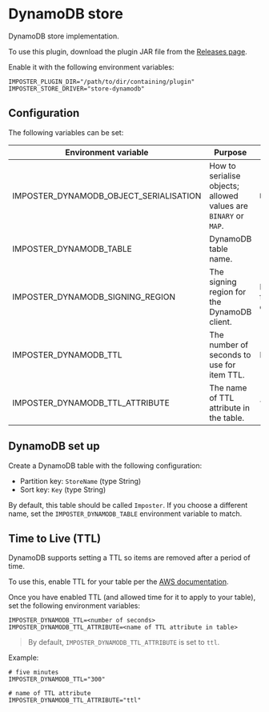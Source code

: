 # DynamoDB store

DynamoDB store implementation.

To use this plugin, download the plugin JAR file from the [Releases page](https://github.com/outofcoffee/imposter/releases).

Enable it with the following environment variables:

    IMPOSTER_PLUGIN_DIR="/path/to/dir/containing/plugin"
    IMPOSTER_STORE_DRIVER="store-dynamodb"

## Configuration

The following variables can be set:

| Environment variable                    | Purpose                                                         | Default                    |
|-----------------------------------------|-----------------------------------------------------------------|----------------------------|
| IMPOSTER_DYNAMODB_OBJECT_SERIALISATION  | How to serialise objects; allowed values are `BINARY` or `MAP`. | `BINARY`                   |
| IMPOSTER_DYNAMODB_TABLE                 | DynamoDB table name.                                            | `"Imposter"`               |
| IMPOSTER_DYNAMODB_SIGNING_REGION        | The signing region for the DynamoDB client.                     | Inferred from environment. |
| IMPOSTER_DYNAMODB_TTL                   | The number of seconds to use for item TTL.                      | No TTL set.                |
| IMPOSTER_DYNAMODB_TTL_ATTRIBUTE         | The name of TTL attribute in the table.                         | `ttl`                      |

## DynamoDB set up

Create a DynamoDB table with the following configuration:

* Partition key: `StoreName` (type String)
* Sort key: `Key` (type String)

By default, this table should be called `Imposter`. If you choose a different name, set the `IMPOSTER_DYNAMODB_TABLE` environment variable to match.

## Time to Live (TTL)

DynamoDB supports setting a TTL so items are removed after a period of time.

To use this, enable TTL for your table per the [AWS documentation](https://docs.aws.amazon.com/amazondynamodb/latest/developerguide/time-to-live-ttl-how-to.html).

Once you have enabled TTL (and allowed time for it to apply to your table), set the following environment variables:

    IMPOSTER_DYNAMODB_TTL=<number of seconds>
    IMPOSTER_DYNAMODB_TTL_ATTRIBUTE=<name of TTL attribute in table>

> By default, `IMPOSTER_DYNAMODB_TTL_ATTRIBUTE` is set to `ttl`.

Example:

    # five minutes
    IMPOSTER_DYNAMODB_TTL="300"
    
    # name of TTL attribute
    IMPOSTER_DYNAMODB_TTL_ATTRIBUTE="ttl"
